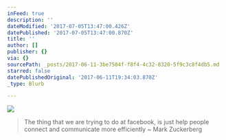 ```yaml
---
inFeed: true
description: ''
dateModified: '2017-07-05T13:47:00.426Z'
datePublished: '2017-07-05T13:47:00.870Z'
title: ''
author: []
publisher: {}
via: {}
sourcePath: _posts/2017-06-11-3be7584f-f8f4-4c32-8320-5f9c3c8f4db5.md
starred: false
datePublishedOriginal: '2017-06-11T19:34:03.870Z'
_type: Blurb

---
```

![](https://the-grid-user-content.s3-us-west-2.amazonaws.com/128a6a41-015d-4512-855e-eddc70c0cd8c.jpg)

> The thing that we are trying to do at facebook, is just help people connect and communicate more efficiently ~ Mark Zuckerberg
